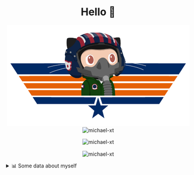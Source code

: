 <h1 align="center">Hello 👋</h1>


<p align="center"><img src="https://raw.githubusercontent.com/Michael-xT/Michael-xT/main/.github/topguntocat.png" width=500>
 <br>
<img src="https://komarev.com/ghpvc/?username=michael-xt&style=for-the-badge" alt="michael-xt" /> 
</p>

<p align="center"><img align="center" src="https://github-readme-stats.vercel.app/api/top-langs/?username=michael-xt&layout=compact&theme=dark&show_icons=true" alt="michael-xt" /></p>
<p align="center"><img align="center" src="https://github-readme-stats.vercel.app/api?username=michael-xt&show_icons=true&theme=dark&show_icons=true" alt="michael-xt" /></p>

<details align="left"><summary>📊 Some data about myself</summary>
<p>

<!--START_SECTION:waka-->
![Code Time](http://img.shields.io/badge/Code%20Time-1%2C959%20hrs%2029%20mins-blue)

**🐱 My GitHub Data** 

> 📦 4.2 MB Used in GitHub's Storage 
 > 
> 🏆 16 Contributions in the Year 2024
 > 
> 🚫 Not Opted to Hire
 > 
> 📜 12 Public Repositories 
 > 
> 🔑 31 Private Repositories 
 > 
📅 **I'm Most Productive on Thursday** 

```text
Monday                   136 commits         ████░░░░░░░░░░░░░░░░░░░░░   16.04 % 
Tuesday                  129 commits         ████░░░░░░░░░░░░░░░░░░░░░   15.21 % 
Wednesday                115 commits         ███░░░░░░░░░░░░░░░░░░░░░░   13.56 % 
Thursday                 186 commits         █████░░░░░░░░░░░░░░░░░░░░   21.93 % 
Friday                   76 commits          ██░░░░░░░░░░░░░░░░░░░░░░░   08.96 % 
Saturday                 107 commits         ███░░░░░░░░░░░░░░░░░░░░░░   12.62 % 
Sunday                   99 commits          ███░░░░░░░░░░░░░░░░░░░░░░   11.67 % 
```


📊 **This Week I Spent My Time On** 

```text
🕑︎ Time Zone: Europe/Bucharest

🔥 Editors: 
VS Code                  15 hrs 47 mins      █████████████████████████   100.00 % 

💻 Operating System: 
Windows                  14 hrs 7 mins       ██████████████████████░░░   89.49 % 
Mac                      1 hr 39 mins        ███░░░░░░░░░░░░░░░░░░░░░░   10.51 % 
```

**Timeline**

![Lines of Code chart](https://raw.githubusercontent.com/Michael-xT/Michael-xT/main/assets/bar_graph.png)


 Last Updated on 15/06/2024 00:46:30 UTC
<!--END_SECTION:waka-->
</p>

